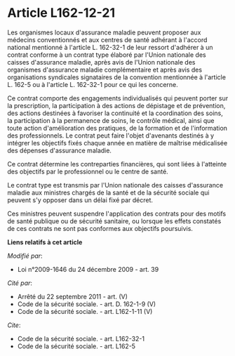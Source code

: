 # Article L162-12-21

Les organismes locaux d'assurance maladie peuvent proposer aux médecins conventionnés et aux centres de santé adhérant à
l'accord national mentionné à l'article L. 162-32-1 de leur ressort d'adhérer à un contrat conforme à un contrat type élaboré
par l'Union nationale des caisses d'assurance maladie, après avis de l'Union nationale des organismes d'assurance maladie
complémentaire et après avis des organisations syndicales signataires de la convention mentionnée à l'article L. 162-5 ou à
l'article L. 162-32-1 pour ce qui les concerne. 

Ce contrat comporte des engagements individualisés qui peuvent porter sur la prescription, la participation à des actions de
dépistage et de prévention, des actions destinées à favoriser la continuité et la coordination des soins, la participation à
la permanence de soins, le contrôle médical, ainsi que toute action d'amélioration des pratiques, de la formation et de
l'information des professionnels. Le contrat peut faire l'objet d'avenants destinés à y intégrer les objectifs fixés chaque
année en matière de maîtrise médicalisée des dépenses d'assurance maladie.

Ce contrat détermine les contreparties financières, qui sont liées à l'atteinte des objectifs par le professionnel ou le
centre de santé. 

Le contrat type est transmis par l'Union nationale des caisses d'assurance maladie aux ministres chargés de la santé et de la
sécurité sociale qui peuvent s'y opposer dans un délai fixé par décret. 

Ces ministres peuvent suspendre l'application des contrats pour des motifs de santé publique ou de sécurité sanitaire, ou
lorsque les effets constatés de ces contrats ne sont pas conformes aux objectifs poursuivis.

**Liens relatifs à cet article**

_Modifié par_:

  - Loi n°2009-1646 du 24 décembre 2009 - art. 39

_Cité par_:

  - Arrêté du 22 septembre 2011 - art. (V)
  - Code de la sécurité sociale. - art. D. 162-1-9 (V)
  - Code de la sécurité sociale. - art. L162-1-11 (V)

_Cite_:

  - Code de la sécurité sociale. - art. L162-32-1
  - Code de la sécurité sociale. - art. L162-5
